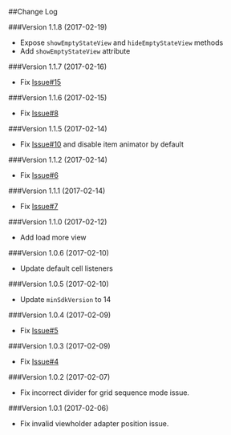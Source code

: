##Change Log

###Version 1.1.8 (2017-02-19)
- Expose `showEmptyStateView` and `hideEmptyStateView` methods
- Add `showEmptyStateView` attribute

###Version 1.1.7 (2017-02-16)
- Fix [Issue#15](https://github.com/jaychang0917/SimpleRecyclerView/issues/15)

###Version 1.1.6 (2017-02-15)
- Fix [Issue#8](https://github.com/jaychang0917/SimpleRecyclerView/issues/8)

###Version 1.1.5 (2017-02-14)
- Fix [Issue#10](https://github.com/jaychang0917/SimpleRecyclerView/issues/10) and disable item animator by default 

###Version 1.1.2 (2017-02-14)
- Fix [Issue#6](https://github.com/jaychang0917/SimpleRecyclerView/issues/6)

###Version 1.1.1 (2017-02-14)
- Fix [Issue#7](https://github.com/jaychang0917/SimpleRecyclerView/issues/7)

###Version 1.1.0 (2017-02-12)
- Add load more view

###Version 1.0.6 (2017-02-10)
- Update default cell listeners

###Version 1.0.5 (2017-02-10)
- Update `minSdkVersion` to 14

###Version 1.0.4 (2017-02-09)
- Fix [Issue#5](https://github.com/jaychang0917/SimpleRecyclerView/issues/5)

###Version 1.0.3 (2017-02-09)
- Fix [Issue#4](https://github.com/jaychang0917/SimpleRecyclerView/issues/4)

###Version 1.0.2 (2017-02-07)
- Fix incorrect divider for grid sequence mode issue.

###Version 1.0.1 (2017-02-06)
- Fix invalid viewholder adapter position issue.
